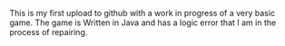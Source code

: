 This is my first upload to github with a work in progress of a very basic game.
The game is Written in Java and has a logic error that I am in the process of repairing.
